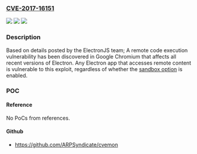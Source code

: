 ### [CVE-2017-16151](https://cve.mitre.org/cgi-bin/cvename.cgi?name=CVE-2017-16151)
![](https://img.shields.io/static/v1?label=Product&message=electron%20node%20module&color=blue)
![](https://img.shields.io/static/v1?label=Version&message=%3C%201.6.14%20%7C%7C%20%3E%3D%201.7.0%20%3C%201.7.8%20&color=brightgreen)
![](https://img.shields.io/static/v1?label=Vulnerability&message=Code%20Injection%20(CWE-94)&color=brightgreen)

### Description

Based on details posted by the ElectronJS team; A remote code execution vulnerability has been discovered in Google Chromium that affects all recent versions of Electron. Any Electron app that accesses remote content is vulnerable to this exploit, regardless of whether the [sandbox option](https://electron.atom.io/docs/api/sandbox-option) is enabled.

### POC

#### Reference
No PoCs from references.

#### Github
- https://github.com/ARPSyndicate/cvemon

